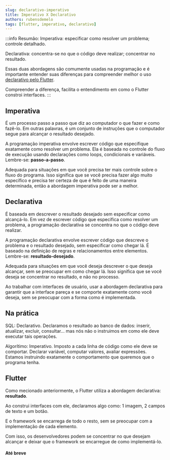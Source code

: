 ```yaml
---
slug: declarativo-imperativo
title: Imperativo X Declarativo
authors: rubensdemelo
tags: [flutter, imperativo, declarativo]
---
```


:::info Resumão: 
Imperativa: especificar como resolver um problema; controle detalhado.

Declarativa: concentra-se no que o código deve realizar; concentrar no resultado.

Essas duas abordagens são comumente usadas na programação e é importante entender suas diferenças para compreender melhor o uso [declarativo pelo Flutter](https://docs.flutter.dev/get-started/flutter-for/declarative).

Compreender a diferença, facilita o entendimento em como o Flutter constroi interfaces.
:::



## Imperativa

É um processo passo a passo que diz ao computador o que fazer e como fazê-lo. Em outras palavras, é um conjunto de instruções que o computador segue para alcançar o resultado desejado.

A programação imperativa envolve escrever código que especifique exatamente como resolver um problema. Ela é baseada no controle do fluxo de execução usando declarações como loops, condicionais e variáveis. Lembre-se: **passo-a-passo**.

Adequada para situações em que você precisa ter mais controle sobre o fluxo do programa. Isso significa que se você precisa fazer algo muito específico e precisa ter certeza de que é feito de uma maneira determinada, então a abordagem imperativa pode ser a melhor.

## Declarativa

É baseada em descrever o resultado desejado sem especificar como alcançá-lo. Em vez de escrever código que especifica como resolver um problema, a programação declarativa se concentra no que o código deve realizar.

A programação declarativa envolve escrever código que descreve o problema e o resultado desejado, sem especificar como chegar lá. É baseado na definição de regras e relacionamentos entre elementos. Lembre-se: **resultado-desejado**.

Adequada para situações em que você deseja descrever o que deseja alcançar, sem se preocupar em como chegar lá. Isso significa que se você deseja se concentrar no resultado, e não no processo.

Ao trabalhar com interfaces de usuário, usar a abordagem declarativa para garantir que a interface pareça e se comporte exatamente como você deseja, sem se preocupar com a forma como é implementada.

## Na prática

SQL: Declarativo. Declaramos o resultado ao banco de dados: inserir, atualizar, excluir, consultar... mas nós não o instruimos em como ele deve executar tais operações.

Algorítimo: Imperativo. Imposto a cada linha de código como ele deve se comportar. Declarar variável, computar valores, avaliar expressões. Estamos instruindo exatamente o comportamento que queremos que o programa tenha.

## Flutter

Como mecionado anteriormente, o Flutter utiliza a abordagem declarativa: **resultado**. 

Ao construi interfaces com ele, declaramos algo como: 1 imagem, 2 campos de texto e um botão.

E o framework se encarrega de todo o resto, sem se preocupar com a implementação de cada elemento. 

Com isso, os desenvolvedores podem se concentrar no que desejam alcançar e deixar que o framework se encarregue de como implementá-lo.

#### Até breve
